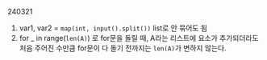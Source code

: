 240321

1. var1, var2 = `map(int, input().split())` list로 안 묶어도 됨
2. for _ in range(`len(A)`) 로 for문을 돌릴 때, A라는 리스트에 요소가 추가되더라도 처음 주어진 수만큼 for문이 다 돌기 전까지는 `len(A)`가 변하지 않는다.
